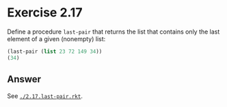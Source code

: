 # Exercise 2.17

Define a procedure `last-pair` that returns the list that contains only the last
element of a given (nonempty) list:

```scheme
(last-pair (list 23 72 149 34))
(34)
```

## Answer

See [`./2.17.last-pair.rkt`](./2.17.last-pair.rkt).
